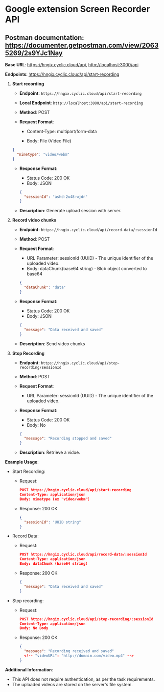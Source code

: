 # Google extension Screen Recorder API

## Postman documentation: <https://documenter.getpostman.com/view/20635269/2s9YJc1Nay>

**Base URL**:
<https://hngix.cyclic.cloud/api>,
<http://localhost:3000/api>

**Endpoints**:
https://hngix.cyclic.cloud/api/start-recording

1. **Start recording**

   - **Endpoint**: `https://hngix.cyclic.cloud/api/start-recording`
   - **Local Endpoint**: `http://localhost:3000/api/start-recording`
   - **Method**: POST
   - **Request Format**:

     - Content-Type: multipart/form-data

     - Body: File (Video File)

   ```json
   {
     "mimetype": "video/webm"
   }
   ```

   - **Response Format**:

     - Status Code: 200 OK
     - Body: JSON

     ```json
     {
       "sessionId": "ashd-2u48-wjdn"
     }
     ```

   - **Description**: Generate upload session with server.

2. **Record video chunks**

   - **Endpoint**: `https://hngix.cyclic.cloud/api/record-data/:sessionId`
   - **Method**: POST
   - **Request Format**:

     - URL Parameter: sessionId (UUID) - The unique identifier of the uploaded video.
     - Body: dataChunk(base64 string) - Blob object converted to base64

     ```json
     {
       "dataChunk": "data"
     }
     ```

   - **Response Format**:

     - Status Code: 200 OK
     - Body: JSON

     ```json
     {
       "message": "Data received and saved"
     }
     ```

   - **Description**: Send video chunks

3. **Stop Recording**

   - **Endpoint**: `https://hngix.cyclic.cloud/api/stop-recording/sessionId`
   - **Method**: POST
   - **Request Format**:
     - URL Parameter: sessionId (UUID) - The unique identifier of the uploaded video.
   - **Response Format**:

     - Status Code: 200 OK
     - Body: No

     ```json
     {
       "message": "Recording stopped and saved"
     }
     ```

   - **Description**: Retrieve a vidoe.

**Example Usage**:

- Start Recording:

  - Request:

    ```json
    POST https://hngix.cyclic.cloud/api/start-recording
    Content-Type: application/json
    Body: mimetype (ex "video/webm")
    ```

  - Response:
    200 OK

    ```json
    {
      "sessionId": "UUID string"
    }
    ```

- Record Data:

  - Request:

    ```json
    POST https://hngix.cyclic.cloud/api/record-data/:sessionId
    Content-Type: application/json
    Body: dataChunk (base64 string)
    ```

  - Response:
    200 OK

    ```json
    {
      "message": "Data received and saved"
    }
    ```

- Stop recording:

  - Request:

    ```json
    POST https://hngix.cyclic.cloud/api/stop-recording/:sessionId
    Content-Type: application/json
    Body: No Body
    ```

  - Response:
    200 OK

    ```json
    {
      "message": "Recording received and saved"
      <!-- "videoURL": "http://domain.com/video.mp4" -->
    }
    ```

**Additional Information**:

- This API does not require authentication, as per the task requirements.
- The uploaded videos are stored on the server's file system.
